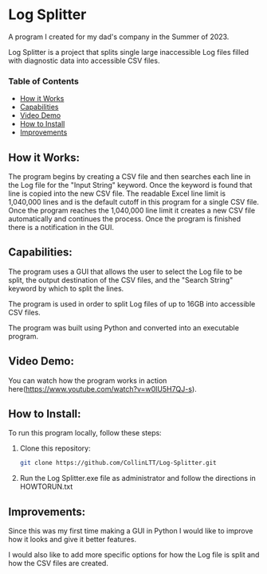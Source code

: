 # Log Splitter
A program I created for my dad's company in the Summer of 2023.

Log Splitter is a project that splits single large inaccessible Log files filled with diagnostic data into accessible CSV files.

### Table of Contents
- [How it Works](#how-it-works)
- [Capabilities](#capabilities)
- [Video Demo](#video-demo)
- [How to Install](#how-to-install)
- [Improvements](#improvements)

## How it Works:

The program begins by creating a CSV file and then searches each line in the Log file for the "Input String" keyword. Once the keyword is found that line is copied into the new CSV file. The readable Excel line limit is 1,040,000 lines and is the default cutoff in this program for a single CSV file. Once the program reaches the 1,040,000 line limit it creates a new CSV file automatically and continues the process. Once the program is finished there is a notification in the GUI.

## Capabilities:

The program uses a GUI that allows the user to select the Log file to be split, the output destination of the CSV files, and the "Search String" keyword by which to split the lines.

The program is used in order to split Log files of up to 16GB into accessible CSV files.

The program was built using Python and converted into an executable program.

## Video Demo:

You can watch how the program works in action here(https://www.youtube.com/watch?v=w0IU5H7QJ-s).

## How to Install:

To run this program locally, follow these steps:

1. Clone this repository:
   ```bash
   git clone https://github.com/CollinLTT/Log-Splitter.git
   
2. Run the Log Splitter.exe file as administrator and follow the directions in HOWTORUN.txt

## Improvements:

Since this was my first time making a GUI in Python I would like to improve how it looks and give it better features.

I would also like to add more specific options for how the Log file is split and how the CSV files are created.
